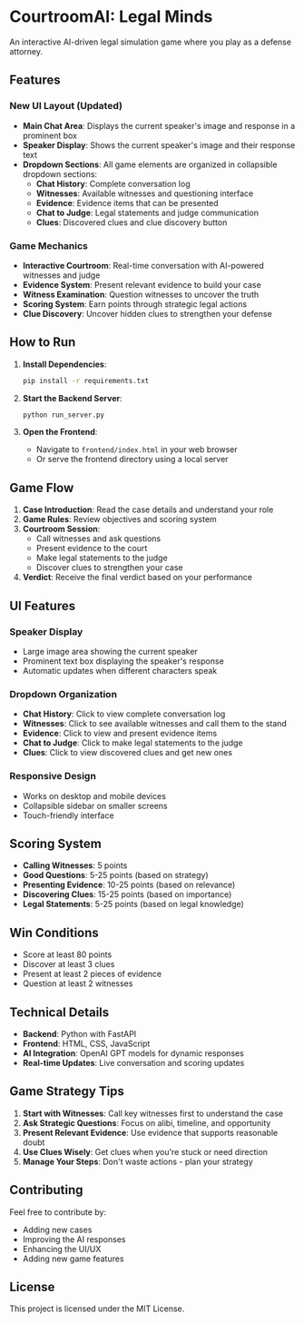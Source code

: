 # CourtroomAI: Legal Minds

An interactive AI-driven legal simulation game where you play as a defense attorney.

## Features

### New UI Layout (Updated)
- **Main Chat Area**: Displays the current speaker's image and response in a prominent box
- **Speaker Display**: Shows the current speaker's image and their response text
- **Dropdown Sections**: All game elements are organized in collapsible dropdown sections:
  - **Chat History**: Complete conversation log
  - **Witnesses**: Available witnesses and questioning interface
  - **Evidence**: Evidence items that can be presented
  - **Chat to Judge**: Legal statements and judge communication
  - **Clues**: Discovered clues and clue discovery button

### Game Mechanics
- **Interactive Courtroom**: Real-time conversation with AI-powered witnesses and judge
- **Evidence System**: Present relevant evidence to build your case
- **Witness Examination**: Question witnesses to uncover the truth
- **Scoring System**: Earn points through strategic legal actions
- **Clue Discovery**: Uncover hidden clues to strengthen your defense

## How to Run

1. **Install Dependencies**:
   ```bash
   pip install -r requirements.txt
   ```

2. **Start the Backend Server**:
   ```bash
   python run_server.py
   ```

3. **Open the Frontend**:
   - Navigate to `frontend/index.html` in your web browser
   - Or serve the frontend directory using a local server

## Game Flow

1. **Case Introduction**: Read the case details and understand your role
2. **Game Rules**: Review objectives and scoring system
3. **Courtroom Session**: 
   - Call witnesses and ask questions
   - Present evidence to the court
   - Make legal statements to the judge
   - Discover clues to strengthen your case
4. **Verdict**: Receive the final verdict based on your performance

## UI Features

### Speaker Display
- Large image area showing the current speaker
- Prominent text box displaying the speaker's response
- Automatic updates when different characters speak

### Dropdown Organization
- **Chat History**: Click to view complete conversation log
- **Witnesses**: Click to see available witnesses and call them to the stand
- **Evidence**: Click to view and present evidence items
- **Chat to Judge**: Click to make legal statements to the judge
- **Clues**: Click to view discovered clues and get new ones

### Responsive Design
- Works on desktop and mobile devices
- Collapsible sidebar on smaller screens
- Touch-friendly interface

## Scoring System

- **Calling Witnesses**: 5 points
- **Good Questions**: 5-25 points (based on strategy)
- **Presenting Evidence**: 10-25 points (based on relevance)
- **Discovering Clues**: 15-25 points (based on importance)
- **Legal Statements**: 5-25 points (based on legal knowledge)

## Win Conditions

- Score at least 80 points
- Discover at least 3 clues
- Present at least 2 pieces of evidence
- Question at least 2 witnesses

## Technical Details

- **Backend**: Python with FastAPI
- **Frontend**: HTML, CSS, JavaScript
- **AI Integration**: OpenAI GPT models for dynamic responses
- **Real-time Updates**: Live conversation and scoring updates

## Game Strategy Tips

1. **Start with Witnesses**: Call key witnesses first to understand the case
2. **Ask Strategic Questions**: Focus on alibi, timeline, and opportunity
3. **Present Relevant Evidence**: Use evidence that supports reasonable doubt
4. **Use Clues Wisely**: Get clues when you're stuck or need direction
5. **Manage Your Steps**: Don't waste actions - plan your strategy

## Contributing

Feel free to contribute by:
- Adding new cases
- Improving the AI responses
- Enhancing the UI/UX
- Adding new game features

## License

This project is licensed under the MIT License.
